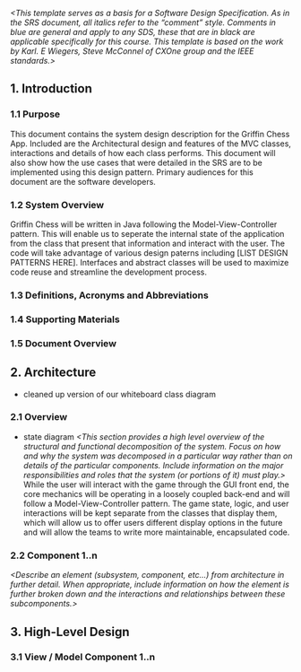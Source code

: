 _<This template serves as a basis for a Software Design Specification.  As in the SRS document, all italics refer to the “comment” style. Comments in blue are general and apply to any SDS, these that are in black are applicable specifically for this course. This template is based on the work by Karl. E Wiegers, Steve McConnel of CXOne group and the IEEE standards.>_

## 1. Introduction

### 1.1 Purpose
This document contains the system design description for the Griffin Chess App. Included are the Architectural design and features of the MVC classes, interactions and details of how each class performs. This document will also show how the use cases that were detailed in the SRS are to be implemented using this design pattern.
Primary audiences for this document are the software developers. 

### 1.2 System Overview
Griffin Chess will be written in Java following the Model-View-Controller pattern. This will enable us to seperate the internal state of the application from the class that present that information and interact with the user. The code will take advantage of various design paterns including [LIST DESIGN PATTERNS HERE]. Interfaces and abstract classes will be used to maximize code reuse and streamline the development process.

### 1.3 Definitions, Acronyms and Abbreviations
_<List any project definitions and acronyms introduced to the project by this design.>_

### 1.4 Supporting Materials
_<Note any references or related materials here.>_

### 1.5 Document Overview

## 2. Architecture
* cleaned up version of our whiteboard class diagram

_<The architecture provides the top level design view of a system and provides a basis for more detailed design work. This is the section where you should include your High-Level design Component Diagram.>_

### 2.1 Overview
* state diagram
_<This section provides a high level overview of the structural and functional decomposition of the system. Focus on how and why the system was decomposed in a particular way rather than on details of the particular components. Include information on the major responsibilities and roles that the system (or portions of it) must play.>_    
While the user will interact with the game through the GUI front end, the core mechanics will be operating in a loosely coupled back-end and will follow a Model-View-Controller pattern. The game state, logic, and user interactions will be kept separate from the classes that display them, which will allow us to offer users different display options in the future and will allow the teams to write more maintainable, encapsulated code.

### 2.2 Component 1..n
_<Describe an element (subsystem, component, etc...) from architecture in further detail. When appropriate, include information on how the element is further broken down and the interactions and relationships between these subcomponents.>_

## 3. High-Level Design
_<This section describes in further detail elements discussed in the Architecture. Normally this section would be split into separate documents for different areas of the design.>_
_<High-level designs are most effective if they attempt to model groups of system elements from a number of different views.>_

### 3.1 View / Model Component 1..n
_<Provide a description and diagrams of a system component or set of components that describes a clearly defined view or model of the entire system or a subset of the system.>_

